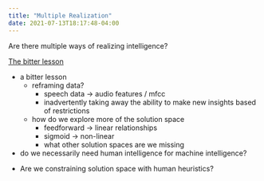 ```yaml
---
title: "Multiple Realization"
date: 2021-07-13T18:17:48-04:00
---
```


Are there multiple ways of realizing intelligence?

[The bitter lesson](http://www.incompleteideas.net/IncIdeas/BitterLesson.html)
-   a bitter lesson
    -   reframing data?
        -   speech data → audio features / mfcc
        -   inadvertently taking away the ability to make new insights based of restrictions
    -   how do we explore more of the solution space
        -   feedforward → linear relationships
        -   sigmoid → non-linear
        -   what other solution spaces are we missing
-   do we necessarily need human intelligence for machine intelligence?
* Are we constraining solution space with human heuristics?